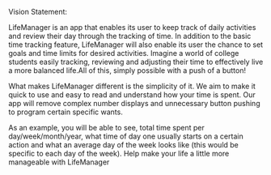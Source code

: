 Vision Statement:

LifeManager is an app that enables its user to keep track of daily activities and review their day through the tracking of time. In addition to the basic time tracking feature, LifeManager will also enable its user the chance to set goals and time limits for desired activities. Imagine a world of college students easily tracking, reviewing and adjusting their time to effectively live a more balanced life.All of this, simply possible with a push of a button!

What makes LifeManager different is the simplicity of it. We aim to make it quick to use and easy to read and understand how your time is spent. Our app will remove complex number displays and unnecessary button pushing to program certain specific wants.

As an example, you will be able to see, total time spent per day/week/month/year, what time of day one usually starts on a certain action and what an average day of the week looks like (this would be specific to each day of the week). Help make your life a little more manageable with LifeManager
